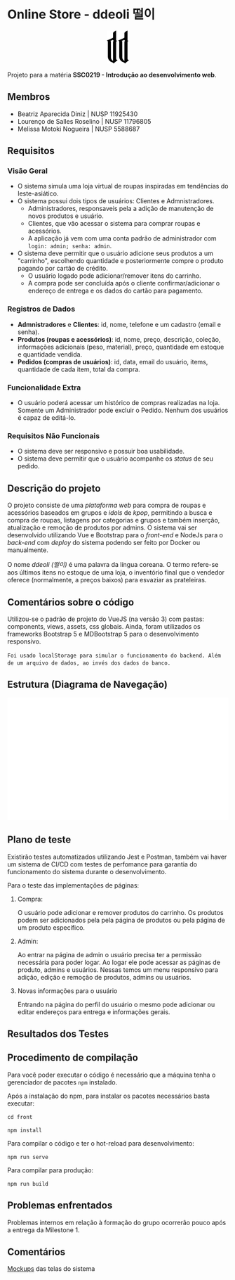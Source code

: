 # Online Store - ddeoli 떨이
<!DOCTYPE html>
<html>
<head>
</head>
<body>
<p align="center"><img src="front/git-resources/favicon.svg" background-color:"white"/></p>
</body>
</html>


Projeto para a matéria **SSC0219 - Introdução ao desenvolvimento web**.

## Membros

- Beatriz Aparecida Diniz     | NUSP 11925430
- Lourenço de Salles Roselino | NUSP 11796805
- Melissa Motoki Nogueira     | NUSP 5588687

## Requisitos
### Visão Geral
* O sistema simula uma loja virtual de roupas inspiradas em tendências do leste-asiático.
* O sistema possui dois tipos de usuários: Clientes e Admnistradores.
    * Administradores, responsaveis pela a adição de manutenção de novos produtos e usuário.
    * Clientes, que vão acessar o sistema para comprar roupas e acessórios.
    * A aplicação já vem com uma conta padrão de administrador com ``` login: admin; senha: admin```.
* O sistema deve permitir que o usuário adicione seus produtos a um "carrinho", escolhendo quantidade e posteriormente compre o produto pagando por cartão de crédito.
    * O usuário logado pode adicionar/remover itens do carrinho.
    * A compra pode ser concluída após o cliente confirmar/adicionar o endereço de entrega e os dados do cartão para pagamento.
    
### Registros de Dados
* **Admnistradores** e **Clientes**: id, nome, telefone e um cadastro (email e senha). 
* **Produtos (roupas e acessórios)**: id, nome, preço, descrição, coleção, informações adicionais (peso, material), preço, quantidade em estoque e quantidade vendida.
* **Pedidos (compras de usuários)**: id, data, email do usuário, items, quantidade de cada item, total da compra.

### Funcionalidade Extra 
* O usuário poderá acessar um histórico de compras realizadas na loja. Somente um Administrador pode excluir o Pedido. Nenhum dos usuários é capaz de editá-lo.

### Requisitos Não Funcionais
* O sistema deve ser responsivo e possuir boa usabilidade.  
* O sistema deve permitir que o usuário acompanhe os _status_ de seu pedido.
    

## Descrição do projeto

O projeto consiste de uma _plataforma web_ para compra de roupas e acessórios baseados em grupos e _idols_ de _kpop_, permitindo a busca e compra de roupas, listagens por categorias e grupos e também inserção, atualização e remoção de produtos por admins. O sistema vai ser desenvolvido utilizando Vue e Bootstrap para o _front-end_ e NodeJs para o _back-end_ com _deploy_ do sistema podendo ser feito por Docker ou manualmente.

O nome _ddeoli (떨이)_ é uma palavra da língua coreana. O termo refere-se aos últimos itens no estoque de uma loja, o inventório final que o vendedor oferece (normalmente, a preços baixos) para esvaziar as prateleiras.

## Comentários sobre o código

Utilizou-se o padrão de projeto do VueJS (na versão 3) com pastas: components, views, assets, css globais.
Ainda, foram utilizados os frameworks Bootstrap 5 e MDBootstrap 5 para o desenvolvimento responsivo.

`Foi usado localStorage para simular o funcionamento do backend. Além de um arquivo de dados, ao invés dos dados do banco.`


## Estrutura (Diagrama de Navegação)
![Screenshot](front/git-resources/Sitemap.png)

## Plano de teste

Existirão testes automatizados utilizando Jest e Postman, também vai haver um sistema de CI/CD com testes de perfomance para garantia do funcionamento do sistema durante o desenvolvimento.

Para o teste das implementações de páginas:
1. Compra:
    
    O usuário pode adicionar e remover produtos do carrinho. Os produtos podem ser adicionados pela pela página de produtos ou pela página de um produto específico.

2. Admin:

    Ao entrar na página de admin o usuário precisa ter a permissão necessária para poder logar. Ao logar ele pode acessar as páginas de produto, admins e usuários. Nessas temos um menu responsivo para adição, edição e remoção de produtos, admins ou usuários.

3. Novas informações para o usuário

    Entrando na página do perfil do usuário o mesmo pode adicionar ou editar endereços para entrega e informações gerais.

## Resultados dos Testes



## Procedimento de compilação

Para você poder executar o código é necessário que a máquina tenha o gerenciador de pacotes `npm` instalado.

Após a instalação do npm, para instalar os pacotes necessários basta executar:
```
cd front
```
```
npm install
```

Para compilar o código e ter o hot-reload para desenvolvimento:
```
npm run serve
```

Para compilar para produção:
```
npm run build
```

<!--Para rodar o servidor, na pasta `back` basta rodar:
```
cd back
```
```
npm run dev
```!-->


## Problemas enfrentados

Problemas internos em relação à formação do grupo ocorrerão pouco após a entrega da Milestone 1.

## Comentários

[Mockups](https://www.figma.com/file/5hBYVvB4A2uB4I46Xm97AP/Mockup---Final?node-id=0%3A1) das telas do sistema
